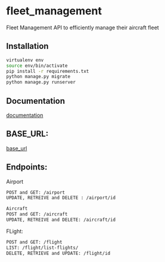# fleet_management

Fleet Management API to efficiently manage their aircraft fleet

## Installation

```bash
virtualenv env
source env/bin/activate
pip install -r requirements.txt
python manage.py migrate
python manage.py runserver
```

## Documentation 
[documentation](https://documenter.getpostman.com/view/11358975/UVeAtTZg)

## BASE_URL: 
[base_url](https://nuvolar-fleet.herokuapp.com/api/)

## Endpoints:

Airport
```bash
POST and GET: /airport
UPDATE, RETREIVE and DELETE : /airport/id
```

```bash
Aircraft
POST and GET: /aircraft
UPDATE, RETREIVE and DELETE: /aircraft/id
```

FLight:
```bash
POST and GET: /flight
LIST: /flight/list-flights/
DELETE, RETRIEVE and UPDATE: /flight/id
```